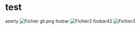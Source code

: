 # test

azerty
![Fichier gh.png](http://nicob.net/gh.png "GHGHGHG")
foobar
![Fichier2](http://nicob.net/redir4 "22222")
foobar42
![Fichier3](http://metadata.nicob.net/ "3333")

